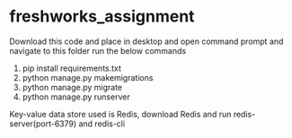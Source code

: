 # freshworks_assignment

Download this code and place in desktop and open command prompt and navigate to this folder 
run the below commands
1. pip install requirements.txt
2. python manage.py makemigrations
3. python manage.py migrate
4. python manage.py runserver

Key-value data store used is Redis, 
download Redis and run redis-server(port-6379) and redis-cli

